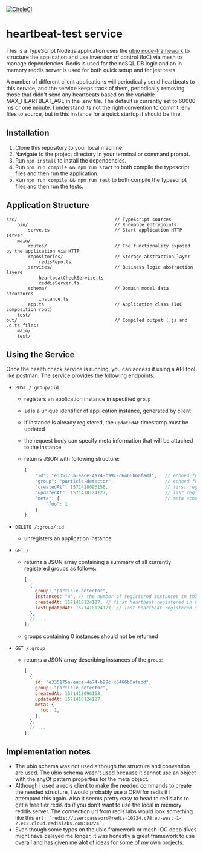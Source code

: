 [![CircleCI](https://dl.circleci.com/status-badge/img/gh/VincentHui/health-check-test/tree/main.svg?style=svg)](https://dl.circleci.com/status-badge/redirect/gh/VincentHui/health-check-test/tree/main)

# heartbeat-test service

This is a TypeScript Node.js application uses the [ubio node-framework](https://github.com/ubio/node-framework) to structure the application and use inversion of control (IoC) via mesh to manage dependencies. Redis is used for the noSQL DB logic and an in memory reddis server is used for both quick setup and for jest tests.

A number of different client applications will periodically send heartbeats to this service, and the service keeps track of them, periodically removing those that didn't send any heartbeats based on the variable MAX_HEARTBEAT_AGE in the .env file. The default is currently set to 60000 ms or one minute. I understand its not the right convention to commit .env files to source, but in this instance for a quick startup it should be fine.

## Installation

1. Clone this repository to your local machine.
2. Navigate to the project directory in your terminal or command prompt.
3. Run `npm install` to install the dependencies.
4. Run `npm run compile && npm run start` to both compile the typescript files and then run the application.
5. Run `npm run compile && npm run test` to both compile the typescript files and then run the tests.

## Application Structure

```
src/                                    // TypeScript sources
    bin/                                // Runnable entrypoints
        serve.ts                        // Start application HTTP server
    main/
        routes/                         // The functionality exposed by the application via HTTP
        repositories/                   // Storage abstraction layer
            redisRepo.ts
        services/                       // Business logic abstraction layere
            heartbeatCheckService.ts
            reddisServer.ts
        schema/                         // Domain model data structures
            instance.ts
        app.ts                          // Application class (IoC composition root)
    test/
out/                                    // Compiled output (.js and .d.ts files)
    main/
    test/
```

## Using the Service

Once the health check service is running, you can access it using a API tool like postman. The service provides the following endpoints:

- `POST /:group/:id`

  - registers an application instance in specified `group`
  - `id` is a unique identifier of application instance, generated by client
  - if instance is already registered, the `updatedAt` timestamp must be updated
  - the request body can specify meta information that will be attached to the instance
  - returns JSON with following structure:

    ```js
    {
        "id": "e335175a-eace-4a74-b99c-c6466b6afadd",   // echoed from path parameter
        "group": "particle-detector",                   // echoed from path parameter
        "createdAt": 1571418096158,                     // first registered heartbeat
        "updatedAt": 1571418124127,                     // last registered heartbeat
        "meta": {                                       // meta echoed from request body
            "foo": 1
        }
    }
    ```

- `DELETE /:group/:id`

  - unregisters an application instance

- `GET /`

  - returns a JSON array containing a summary of all currently registered groups as follows:

    ```js
    [
      {
        group: "particle-detector",
        instances: "4", // the number of registered instances in this group
        createdAt: 1571418124127, // first heartbeat registered in this group
        lastUpdatedAt: 1571418124127, // last heartbeat registered in this group
      },
      // ...
    ];
    ```

  - groups containing 0 instances should not be returned

- `GET /:group`

  - returns a JSON array describing instances of the `group`:

    ```js
    [
      {
        id: "e335175a-eace-4a74-b99c-c6466b6afadd",
        group: "particle-detector",
        createdAt: 1571418096158,
        updatedAt: 1571418124127,
        meta: {
          foo: 1,
        },
      },
      // ...
    ];
    ```

## Implementation notes

- The ubio schema was not used although the structure and convention are used. The ubio schema wasn't used because it cannot use an object with the anyOf pattern properties for the meta object.
- Although I used a redis client to make the needed commands to create the needed structure, I would probably use a ORM for redis if I attempted this again. Also it seems pretty easy to head to redislabs to get a free tier redis db if you don't want to use the local in memory reddis server. The connection url from redis labs would look something like this `` url: `redis://user:password@redis-10224.c78.eu-west-1-2.ec2.cloud.redislabs.com:10224`, ``
- Even though some typos on the ubio framework or mesh IOC deep dives might have delayed me longer, it was honestly a great framework to use overall and has given me alot of ideas for some of my own projects.

